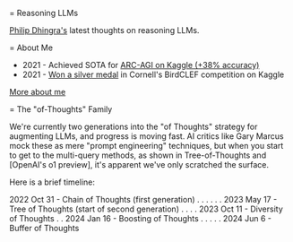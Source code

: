= Reasoning LLMs

[Philip Dhingra's](https://philipkd.com/) latest thoughts on reasoning LLMs.

= About Me

* 2021 - Achieved SOTA for [ARC-AGI on Kaggle (+38% accuracy)](https://www.kaggle.com/competitions/abstraction-and-reasoning-challenge/discussion/234352)
* 2021 - [Won a silver medal](https://www.kaggle.com/competitions/birdclef-2021/discussion/243343) in Cornell's BirdCLEF competition on Kaggle

[More about me](https://philipkd.com/)

= The "of-Thoughts" Family

We're currently two generations into the "of Thoughts" strategy for augmenting LLMs, and progress is moving fast. AI critics like Gary Marcus mock these as mere "prompt engineering" techniques, but when you start to get to the multi-query methods, as shown in Tree-of-Thoughts and [OpenAI's o1 preview], it's apparent we've only scratched the surface.

Here is a brief timeline:

2022 Oct 31 - Chain of Thoughts (first generation)
.
.
.
.
.
.
2023 May 17 - Tree of Thoughts (start of second generation)
.
.
.
.
2023 Oct 11 - Diversity of Thoughts
.
.
2024 Jan 16 - Boosting of Thoughts
.
.
.
.
.
2024 Jun 6 - Buffer of Thoughts

